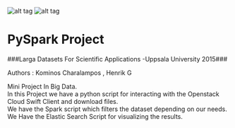 

![alt tag](   https://no-cache.appdynamics-static.com/appsphere/logos/elasticsearch_128.png )
![alt tag]( http://spark.apache.org/docs/latest/img/spark-logo-hd.png )

# PySpark Project
###Larga Datasets For Scientific Applications -Uppsala University 2015###

Authors : Kominos Charalampos , Henrik G

Mini Project In Big Data.<br>
In this Project we have a python script for interacting with the Openstack Cloud Swift Client and download files.<br>
We have the Spark script which filters the dataset depending on our needs.<br>
We Have the Elastic Search Script for visualizing the results.
